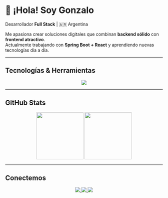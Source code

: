 # 👋 ¡Hola! Soy Gonzalo  

Desarrollador **Full Stack** | 🇦🇷 Argentina  

Me apasiona crear soluciones digitales que combinan **backend sólido** con **frontend atractivo**.  
Actualmente trabajando con **Spring Boot + React** y aprendiendo nuevas tecnologías día a día.  

---

## Tecnologías & Herramientas  

<p align="center">
  <img src="https://skillicons.dev/icons?i=java,spring,js,react,html,css,tailwind,mysql,git,github,docker" />
</p>

---

## GitHub Stats  

<p align="center">
  <img src="https://github-readme-stats.vercel.app/api?username=gonzapaglione&show_icons=true&theme=tokyonight" height="150"/>
  <img src="https://github-readme-stats.vercel.app/api/top-langs/?username=gonzapaglione&layout=compact&theme=tokyonight" height="150"/>
</p>

---

## Conectemos  

<p align="center">
  <a href="https://github.com/tu-usuario">
    <img src="https://img.shields.io/badge/GitHub-181717?style=for-the-badge&logo=github&logoColor=white"/>
  </a>
  <a href="https://linkedin.com/in/tu-linkedin">
    <img src="https://img.shields.io/badge/LinkedIn-0A66C2?style=for-the-badge&logo=linkedin&logoColor=white"/>
  </a>
  <a href="mailto:tuemail@ejemplo.com">
    <img src="https://img.shields.io/badge/Email-D14836?style=for-the-badge&logo=gmail&logoColor=white"/>
  </a>
</p>

